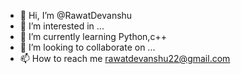 - 👋 Hi, I’m @RawatDevanshu
- 👀 I’m interested in ...
- 🌱 I’m currently learning Python,c++
- 💞️ I’m looking to collaborate on ...
- 📫 How to reach me rawatdevanshu22@gmail.com

<!---
RawatDevanshu/RawatDevanshu is a ✨ special ✨ repository because its `README.md` (this file) appears on your GitHub profile.
You can click the Preview link to take a look at your changes.
--->
